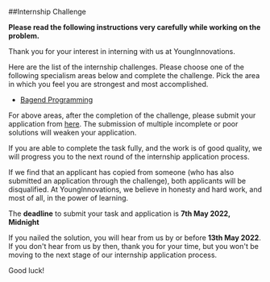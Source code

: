 ##Internship Challenge 

**Please read the following instructions very carefully while working on the problem.**

Thank you for your interest in interning with us at YoungInnovations. 

Here are the list of the internship challenges. Please choose one of the following specialism areas below and complete the challenge. Pick the area in which you feel you are strongest and most accomplished.

* [Bagend Programming](https://github.com/younginnovations/internship-challenges/tree/master/programming/petroleum-report)

For above areas, after the completion of the challenge, please submit your application from [here](https://docs.google.com/forms/d/e/1FAIpQLSeAZV8uZKjy2B7kafzXxwHZvnM-sG1vWWp8Og0ol081hl6xaQ/viewform). The submission of multiple incomplete or poor solutions will weaken your application.

If you are able to complete the task fully, and the work is of good quality, we will progress you to the next round of the internship application process.

If we find that an applicant has copied from someone (who has also submitted an application through the challenge), both applicants will be disqualified. At YoungInnovations, we believe in honesty and hard work, and most of all, in the power of learning.

The **deadline** to submit your task and application is **7th May 2022, Midnight** 

If you nailed the solution, you will hear from us by or before **13th May 2022**. If you don't hear from us by then, thank you for your time, but you won't be moving to the next stage of  our internship application process. 

Good luck!
